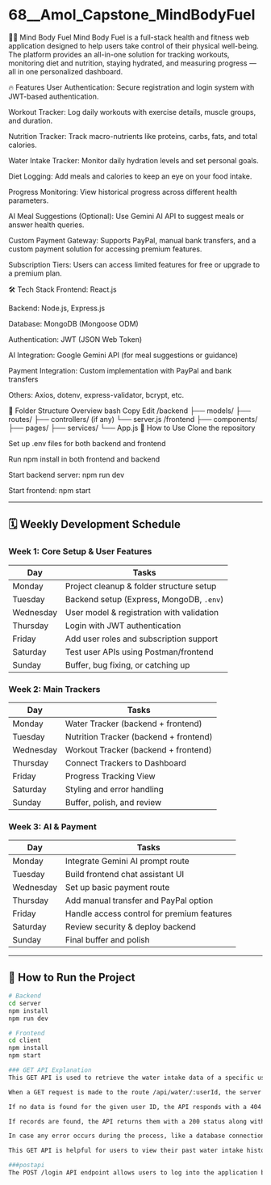# 68__Amol_Capstone_MindBodyFuel
🧠💪 Mind Body Fuel
Mind Body Fuel is a full-stack health and fitness web application designed to help users take control of their physical well-being. The platform provides an all-in-one solution for tracking workouts, monitoring diet and nutrition, staying hydrated, and measuring progress — all in one personalized dashboard.

🔥 Features
User Authentication: Secure registration and login system with JWT-based authentication.

Workout Tracker: Log daily workouts with exercise details, muscle groups, and duration.

Nutrition Tracker: Track macro-nutrients like proteins, carbs, fats, and total calories.

Water Intake Tracker: Monitor daily hydration levels and set personal goals.

Diet Logging: Add meals and calories to keep an eye on your food intake.

Progress Monitoring: View historical progress across different health parameters.

AI Meal Suggestions (Optional): Use Gemini AI API to suggest meals or answer health queries.

Custom Payment Gateway: Supports PayPal, manual bank transfers, and a custom payment solution for accessing premium features.

Subscription Tiers: Users can access limited features for free or upgrade to a premium plan.

🛠️ Tech Stack
Frontend: React.js

Backend: Node.js, Express.js

Database: MongoDB (Mongoose ODM)

Authentication: JWT (JSON Web Token)

AI Integration: Google Gemini API (for meal suggestions or guidance)

Payment Integration: Custom implementation with PayPal and bank transfers

Others: Axios, dotenv, express-validator, bcrypt, etc.

📂 Folder Structure Overview
bash
Copy
Edit
/backend
  ├── models/
  ├── routes/
  ├── controllers/ (if any)
  └── server.js
/frontend
  ├── components/
  ├── pages/
  ├── services/
  └── App.js
🧪 How to Use
Clone the repository

Set up .env files for both backend and frontend

Run npm install in both frontend and backend

Start backend server: npm run dev

Start frontend: npm start




---

## 🗓️ Weekly Development Schedule

### **Week 1: Core Setup & User Features**
| Day        | Tasks |
|------------|-------|
| Monday     | Project cleanup & folder structure setup |
| Tuesday    | Backend setup (Express, MongoDB, `.env`) |
| Wednesday  | User model & registration with validation |
| Thursday   | Login with JWT authentication |
| Friday     | Add user roles and subscription support |
| Saturday   | Test user APIs using Postman/frontend |
| Sunday     | Buffer, bug fixing, or catching up |

### **Week 2: Main Trackers**
| Day        | Tasks |
|------------|-------|
| Monday     | Water Tracker (backend + frontend) |
| Tuesday    | Nutrition Tracker (backend + frontend) |
| Wednesday  | Workout Tracker (backend + frontend) |
| Thursday   | Connect Trackers to Dashboard |
| Friday     | Progress Tracking View |
| Saturday   | Styling and error handling |
| Sunday     | Buffer, polish, and review |

### **Week 3: AI & Payment**
| Day        | Tasks |
|------------|-------|
| Monday     | Integrate Gemini AI prompt route |
| Tuesday    | Build frontend chat assistant UI |
| Wednesday  | Set up basic payment route |
| Thursday   | Add manual transfer and PayPal option |
| Friday     | Handle access control for premium features |
| Saturday   | Review security & deploy backend |
| Sunday     | Final buffer and polish

---

## 📌 How to Run the Project

```bash
# Backend
cd server
npm install
npm run dev

# Frontend
cd client
npm install
npm start

### GET API Explanation
This GET API is used to retrieve the water intake data of a specific user.

When a GET request is made to the route /api/water/:userId, the server extracts the userId from the URL and uses it to find all the water intake entries stored in the database for that user. The entries are sorted in descending order based on the date, which means the most recent data will appear first.

If no data is found for the given user ID, the API responds with a 404 status and a message saying “No water data found for this user.” This helps in informing the client that no records are available.

If records are found, the API returns them with a 200 status along with the full list of water intake entries for that user in JSON format.

In case any error occurs during the process, like a database connection issue, the API catches that error and responds with a 500 status and a message saying “Error fetching water data.” This ensures proper error handling.

This GET API is helpful for users to view their past water intake history, track their hydration patterns, and analyze their daily habits.

###postapi
The POST /login API endpoint allows users to log into the application by submitting their email and password in the request body. This endpoint performs a secure check by first verifying if a user with the provided email exists in the database. If the user is found, the submitted password is compared with the hashed password stored in the database using the bcrypt library. If both the email and password are valid, a JSON Web Token (JWT) is generated using the user's ID and email as payload, signed with a secret key stored in the environment variables (JWT_SECRET). The token is configured to expire in one day and is returned to the client. This token can then be used to authenticate future requests to protected routes, enabling secure and stateless user sessions.

